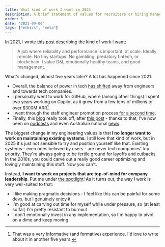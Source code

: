 ```yaml
---
title: What kind of work I want in 2025
description: A brief statement of values for recruiters or hiring managers
order: 5
date: '2021-09-06'
tags: ["ethics", "meta"]
---
```


In 2021, I wrote [this post](/my-engineering-values) describing the kind of work I want:

> A job where reliability and performance is important, at scale. Ideally remote. No tiny startups. No gambling, predatory fintech, or blockchain. I value D&I, emotionally healthy teams, and good management.

What's changed, almost five years later? A lot has happened since 2021.

* Overall, the balance of power in tech [has shifted](/good-times-are-over) away from engineers and towards tech companies.
* I personally went to work for GitHub, where (among other things) I spent two years working on Copilot as it grew from a few tens of millions to over $300M ARR[^1].
* I went through the staff engineer promotion process [for a second time](/staff-engineer-promotions).
* Finally, this [blog](/on-writing) really took off, after [this post](/how-to-ship) - thanks to that, I've now been on [podcasts](https://www.youtube.com/watch?v=IekJKQ-AvkM&t=1s&pp=ygUNc2VhbiBnb2VkZWNrZQ%3D%3D) and even Australian national [news](https://www.youtube.com/watch?v=DRyb3jA0ZOM&pp=ygUNc2VhbiBnb2VkZWNrZQ%3D%3D)

The biggest change in my engineering values is that **I no longer want to work on maintaining existing systems**. I still love that kind of work, but in 2025 it's just not sensible to try and position yourself like that. Existing systems - even ones beloved by users - are never tech companies' top priority. They're always going to be fertile ground for layoffs and cutbacks. In the 2010s, you could carve out a really good career optimizing and lovingly maintaining this stuff. Now you can't.

Instead, **I want to work on projects that are top-of-mind for company leadership**. Put me under [the spotlight](/the-spotlight)! As it turns out, the way I work is very well-suited to that:

* I like making pragmatic decisions - I feel like this can be painful for some devs, but I genuinely enjoy it
* I'm good at carving out time for myself while under pressure, so (at least so far) I'm pretty resistant to burnout
* I don't emotionally invest in any implementation, so I'm happy to pivot on a dime and keep moving


[^1]: That was a very informative (and formative) experience. I'd love to write about it in another five years.